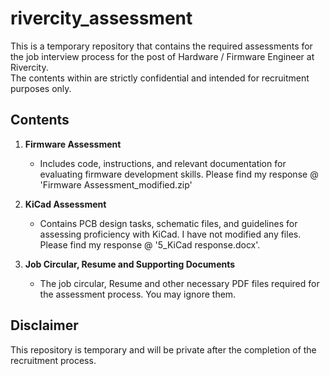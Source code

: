 # rivercity_assessment

This is a temporary repository that contains the required assessments for the job interview process for the post of Hardware / Firmware Engineer at Rivercity.  
The contents within are strictly confidential and intended for recruitment purposes only.

## Contents
1. **Firmware Assessment**  
   - Includes code, instructions, and relevant documentation for evaluating firmware development skills. Please find my response @ 'Firmware Assessment_modified.zip'
   
2. **KiCad Assessment**  
   - Contains PCB design tasks, schematic files, and guidelines for assessing proficiency with KiCad. I have not modified any files. Please find my response @ '5_KiCad response.docx'.

3. **Job Circular, Resume and Supporting Documents**  
   - The job circular, Resume and other necessary PDF files required for the assessment process. You may ignore them.

## Disclaimer
This repository is temporary and will be private after the completion of the recruitment process.
